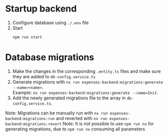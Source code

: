 # Startup backend
1. Configure database using `./.env` file
2. Start
   ```bash
   npm run start
   ```

# Database migrations

1. Make the changes in the corresponding `.entity.ts` files and make sure they are added to `db-config.service.ts`
2. Generate migrations with `nx run expenses-backend:migrations:generate --name=<name>`.<br />Example: `nx run expenses-backend:migrations:generate --name=Init`.
3. Add the newly generated migrations file to the array in `db-config.service.ts`.

Note: Migrations can be manually run with `nx run expenses-backend:migrations:run` and reverted with `nx run expenses-backend:migrations:revert`
Note: It is not possible to use `npm run nx` for generating migrations, due to `npm run nx` consuming all parameters
